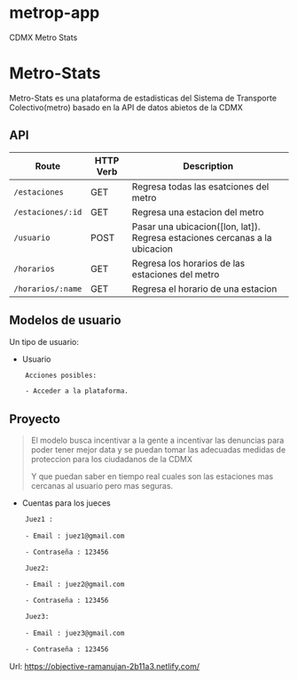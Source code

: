 # metrop-app
CDMX Metro Stats
# Metro-Stats

Metro-Stats es una plataforma de estadisticas del Sistema de Transporte Colectivo(metro) basado en la API de datos abietos de la CDMX

## API

|   Route   | HTTP Verb |   Description   |
|-----------|-----------|-----------------|
| `/estaciones` |    GET    | Regresa todas las esatciones del metro |
| `/estaciones/:id` |    GET    | Regresa una estacion del metro |
| `/usuario` |    POST    | Pasar una ubicacion([lon, lat]). Regresa estaciones cercanas a la ubicacion |
| `/horarios` |    GET    | Regresa los horarios de las estaciones del metro |
| `/horarios/:name` |    GET    | Regresa el horario de una estacion |

## Modelos de usuario

Un tipo de usuario:

- Usuario
```sh
    Acciones posibles:

    - Acceder a la plataforma.
```

## Proyecto

> El modelo busca incentivar a la gente a incentivar las denuncias para poder tener mejor data y se puedan tomar las adecuadas medidas de proteccion para los ciudadanos de la CDMX
> 
> Y que puedan saber en tiempo real cuales son las estaciones mas cercanas al usuario pero mas seguras.
>
> 

- Cuentas para los jueces
```sh
    Juez1 :
    
    - Email : juez1@gmail.com

    - Contraseña : 123456

    Juez2:
        
    - Email : juez2@gmail.com

    - Contraseña : 123456

    Juez3:
        
    - Email : juez3@gmail.com

    - Contraseña : 123456

```

Url: https://objective-ramanujan-2b11a3.netlify.com/
